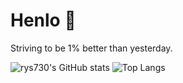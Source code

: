 # Henlo 👋

Striving to be 1% better than yesterday.

![rys730's GitHub stats](https://github-readme-stats-six-eta-16.vercel.app/api?username=rys730&show_icons=true&theme=tokyonight)
![Top Langs](https://github-readme-stats-six-eta-16.vercel.app/api/top-langs/?username=rys730&layout=compact&theme=tokyonight)


<!--
**rys730/rys730** is a ✨ _special_ ✨ repository because its `README.md` (this file) appears on your GitHub profile.

Here are some ideas to get you started:

- 🔭 I’m currently working on ...
- 🌱 I’m currently learning ...
- 👯 I’m looking to collaborate on ...
- 🤔 I’m looking for help with ...
- 💬 Ask me about ...
- 📫 How to reach me: ...
- 😄 Pronouns: ...
- ⚡ Fun fact: ...
-->
